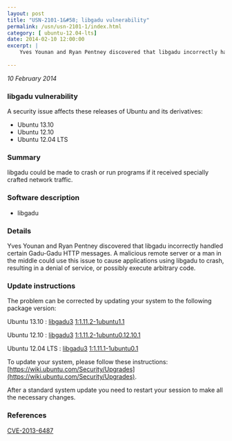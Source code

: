 ```yaml
---
layout: post
title: "USN-2101-1&#58; libgadu vulnerability"
permalink: /usn/usn-2101-1/index.html
category: [ ubuntu-12.04-lts]
date: 2014-02-10 12:00:00
excerpt: |
    Yves Younan and Ryan Pentney discovered that libgadu incorrectly handled certain Gadu-Gadu HTTP messages. A malicious remote server or a man in the middle could use this issue to cause applications using libgadu to crash, resulting in a denial of service, or possibly execute arbitrary code. 
    
--- 
```

 
 

*10 February 2014*

### libgadu vulnerability

A security issue affects these releases of Ubuntu and its derivatives:

* Ubuntu 13.10
* Ubuntu 12.10
* Ubuntu 12.04 LTS

### Summary

libgadu could be made to crash or run programs if it received specially crafted network traffic.

### Software description

* libgadu 

### Details

Yves Younan and Ryan Pentney discovered that libgadu incorrectly handled certain Gadu-Gadu HTTP messages. A malicious remote server or a man in the middle could use this issue to cause applications using libgadu to crash, resulting in a denial of service, or possibly execute arbitrary code. 

### Update instructions

The problem can be corrected by updating your system to the following package version:

Ubuntu 13.10
 : [libgadu3](https://launchpad.net/ubuntu/+source/libgadu) <span> [1:1.11.2-1ubuntu1.1](https://launchpad.net/ubuntu/+source/libgadu/1:1.11.2-1ubuntu1.1) </span> 

Ubuntu 12.10
 : [libgadu3](https://launchpad.net/ubuntu/+source/libgadu) <span> [1:1.11.2-1ubuntu0.12.10.1](https://launchpad.net/ubuntu/+source/libgadu/1:1.11.2-1ubuntu0.12.10.1) </span> 

Ubuntu 12.04 LTS
 : [libgadu3](https://launchpad.net/ubuntu/+source/libgadu) <span> [1:1.11.1-1ubuntu0.1](https://launchpad.net/ubuntu/+source/libgadu/1:1.11.1-1ubuntu0.1) </span> 

To update your system, please follow these instructions: [https://wiki.ubuntu.com/Security/Upgrades](https://wiki.ubuntu.com/Security/Upgrades).

After a standard system update you need to restart your session to make all the necessary changes. 

### References

 
 [CVE-2013-6487](http://people.ubuntu.com/~ubuntu-security/cve/CVE-2013-6487)
 


